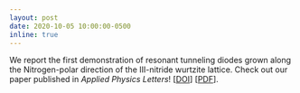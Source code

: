 ```yaml
---
layout: post
date: 2020-10-05 10:00:00-0500
inline: true
---
```


We report the first demonstration of resonant tunneling diodes grown along the Nitrogen-polar direction of the III-nitride wurtzite lattice. Check out our paper published in _Applied Physics Letters_! [<a href="https://aip.scitation.org/doi/full/10.1063/5.0022143" target="\_blank">DOI</a>] [<a href="{{ '20201005_APL_N_polar_RTDs.pdf' | prepend: '/assets/pdf/' | prepend: site.baseurl | prepend: site.url }}" target="\_blank">PDF</a>].
